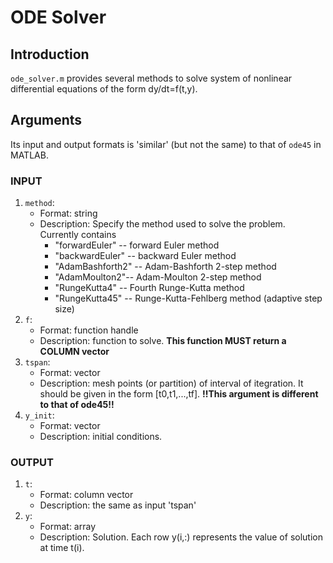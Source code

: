# ODE Solver

## Introduction
``ode_solver.m`` provides several methods to solve system of nonlinear differential equations of the form dy/dt=f(t,y).

## Arguments
Its input and output formats is 'similar' (but not the same) to that of `ode45` in MATLAB.
### INPUT
1. `method`:
    - Format: string
     - Description: Specify the method used to solve the problem. Currently contains 
        - "forwardEuler" -- forward Euler method
        - "backwardEuler" -- backward Euler method
        - "AdamBashforth2" -- Adam-Bashforth 2-step method
        - "AdamMoulton2"-- Adam-Moulton 2-step method
        - "RungeKutta4" -- Fourth Runge-Kutta method
        - "RungeKutta45" -- Runge-Kutta-Fehlberg method (adaptive step size)
1. `f`: 
    - Format: function handle
    - Description: function to solve. **This function MUST return a COLUMN vector**
1. `tspan`:
    - Format: vector
    - Description: mesh points (or partition) of interval of itegration. It should be given in the form [t0,t1,...,tf]. **!!This argument is different to that of ode45!!**
1. `y_init`:
    - Format: vector
    - Description: initial conditions.

### OUTPUT
1. `t`:
   - Format: column vector
   - Description: the same as input 'tspan'
1. `y`:
   - Format: array
   - Description: Solution. Each row y(i,:) represents the value of solution at time t(i).  
